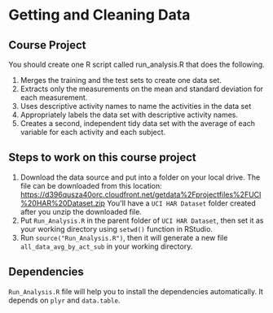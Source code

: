# Getting and Cleaning Data

## Course Project

You should create one R script called run_analysis.R that does the following.

1. Merges the training and the test sets to create one data set.
2. Extracts only the measurements on the mean and standard deviation for each measurement.
3. Uses descriptive activity names to name the activities in the data set
4. Appropriately labels the data set with descriptive activity names.
5. Creates a second, independent tidy data set with the average of each variable for each activity and each subject.

## Steps to work on this course project

1. Download the data source and put into a folder on your local drive. The file can be downloaded from this location:  https://d396qusza40orc.cloudfront.net/getdata%2Fprojectfiles%2FUCI%20HAR%20Dataset.zip
You'll have a ```UCI HAR Dataset``` folder created after you unzip the downloaded file.
2. Put ```Run_Analysis.R``` in the parent folder of ```UCI HAR Dataset```, then set it as your working directory using ```setwd()``` function in RStudio.
3. Run ```source("Run_Analysis.R")```, then it will generate a new file ```all_data_avg_by_act_sub``` in your working directory.

## Dependencies

```Run_Analysis.R``` file will help you to install the dependencies automatically. It depends on ```plyr``` and ```data.table```. 
